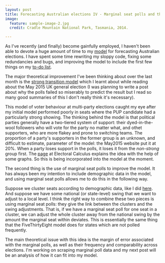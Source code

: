 ```yaml
---
layout: post
title: Forecasting Australian elections IV - Marginal seat polls and the strong transition model
image:
  feature: sample-image-2.jpg
  credit: Cradle Mountain National Park, Tasmania, 2014. 

---
```


As I've recently (and finally) become gainfully employed, I haven't been able to devote a huge amount of time to my [model](http://www.clintonboys.com/emma-chisit/) for forecasting Australian elections. I have spent some time rewriting my sloppy code, fixing some redundancies and bugs, and improving the model to include the first few things on my [to-do list](http://www.clintonboys.com/aus-election-model-9/). 

The major theoretical improvement I've been thinking about over the last month is the [strong transition model](http://www.electoralcalculus.co.uk/strongmodel.html) which I learnt about while reading about the May 2015 UK general election (I was planning to write a post about why the polls failed so miserably to predict the result but I read so many good summaries of this I don't really think it's necessary). 

This model of voter behaviour at multi-party elections caught my eye after my initial model performed poorly in seats where the PUP candidate had a particularly strong showing. The thinking behind the model is that political parties generally have a two-tiered system of support: their dyed-in-the-wool followers who will vote for the party no matter what, and othet supporters, who are more flakey and prone to switching teams. The proportion of a party's supporters in the former group is an unknown, and difficult to estimate, parameter of the model: the May2015 website put it at 20%. When a party loses support in the polls, it loses it from the *non-strong* group first. The [page](http://www.electoralcalculus.co.uk/strongmodel.html) at Electoral Calculus explains the idea with the help of some graphs. So this is being incorporated into the model at the moment.

The second thing is the use of marginal seat polls to improve the model. It has always been my intention to include demographic data in the model, and using marginal seat polls allows me to do this in the following way. 

Suppose we cluster seats according to demographic data, like I did [here](http://www.clintonboys.com/aus-election-model-8/). And suppose we have some national (or state-level) swing that we want to adjust to a local level. I think the right way to combine these two pieces is using marginal seat polls: they give the link between the clusters and the swing adjustments. That is, if we have a marginal seat poll for one seat in a cluster, we can adjust the whole cluster away from the national swing by the amount the marginal seat within deviates. This is essentially the same thing that the FiveThirtyEight model does for states which are not polled frequently.

The main theoretical issue with this idea is the margin of error associated with the marginal polls, as well as their frequency and comparability across elections. I'm working on scraping marginal poll data and my next post will be an analysis of how it can fit into my model. 





